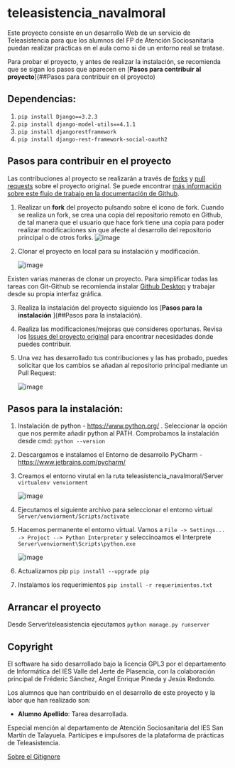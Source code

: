 # teleasistencia_navalmoral
Este proyecto consiste en un desarrollo Web de un servicio de Teleasistencia para que los alumnos del FP de Atención Sociosanitaria puedan realizar prácticas en el aula como si de un entorno real se tratase.

Para probar el proyecto, y antes de realizar la instalación, se recomienda que se sigan los pasos que aparecen en [**Pasos para contribuir al proyecto**](##Pasos para contribuir en el proyecto)

## Dependencias:

1. ```pip install Django==3.2.3```
2. ```pip install django-model-utils==4.1.1```
3. ```pip install djangorestframework```
4. ```pip install django-rest-framework-social-oauth2```

## Pasos para contribuir en el proyecto

Las contribuciones al proyecto se realizarán a través de [forks](https://docs.github.com/en/github/getting-started-with-github/quickstart/fork-a-repo) y [pull requests](https://docs.github.com/en/github/collaborating-with-pull-requests/proposing-changes-to-your-work-with-pull-requests/about-pull-requests) sobre el proyecto original. Se puede encontrar [más información sobre este flujo de trabajo en la documentación de Github](https://docs.github.com/en/github/collaborating-with-pull-requests).

1. Realizar un **fork** del proyecto pulsando sobre el icono de fork. Cuando se realiza un fork, se crea una copia del repositorio remoto en Github, de tal manera que el usuario que hace fork tiene una copia para poder realizar modificaciones sin que afecte al desarrollo del repositorio principal o de otros forks.
![image](https://user-images.githubusercontent.com/3669279/122238595-8c6e1780-cec0-11eb-8388-561c7ad3d250.png)

2. Clonar el proyecto en local para su instalación y modificación. 

    ![image](https://user-images.githubusercontent.com/3669279/122239016-e242bf80-cec0-11eb-854c-936d8433b8ea.png)

Existen varias maneras de clonar un proyecto. Para simplificar todas las tareas con Git-Github se recomienda instalar [Github Desktop](https://desktop.github.com/) y trabajar desde su propia interfaz gráfica.

3. Realiza la instalación del proyecto siguiendo los [**Pasos para la instalación** ](##Pasos para la instalación).
4. Realiza las modificaciones/mejoras que consideres oportunas. Revisa los [Issues del proyecto original](https://github.com/IES-Valle-Jerte/teleasistencia_navalmoral/issues) para encontrar necesidades donde puedes contribuir.     
5. Una vez has desarrollado tus contribuciones y las has probado, puedes solicitar que los cambios se añadan al repositorio principal mediante un Pull Request:

    ![image](https://user-images.githubusercontent.com/3669279/122243564-824e1800-cec4-11eb-9cd6-e93938341098.png)



## Pasos para la instalación:

1. Instalación de python - https://www.python.org/ . Seleccionar la opción que nos permite añadir python al PATH. 
   Comprobamos la instalación desde cmd: ```python --version```
2. Descargamos e instalamos el Entorno de desarrollo PyCharm - https://www.jetbrains.com/pycharm/
3. Creamos el entorno virutal en la ruta teleasistencia_navalmoral/Server ```virtualenv venviorment```

    ![image](https://user-images.githubusercontent.com/57873286/122094653-af3ef400-ce0c-11eb-8556-620286524cc6.png)

5. Ejecutamos el siguiente archivo para seleccionar el entorno virtual ```Server/venviorment/Scripts/activate```
6. Hacemos permanente el entorno virtual. Vamos a ```File -> Settings... -> Project --> Python Interpreter``` y seleccinoamos el Interprete ```Server\venviorment\Scripts\python.exe```

    ![image](https://user-images.githubusercontent.com/57873286/122095294-794e3f80-ce0d-11eb-9577-985b2d170102.png)

8. Actualizamos pip ```pip install --upgrade pip```
9. Instalamos los requerimientos ```pip install -r requerimientos.txt```


## Arrancar el proyecto

Desde Server\teleasistencia ejecutamos ```python manage.py runserver```

## Copyright

El software ha sido desarrollado bajo la licencia GPL3 por el departamento de Informática del IES Valle del Jerte de Plasencia, con la colaboración principal de Fréderic Sánchez, Angel Enrique Pineda y Jesús Redondo.

Los alumnos que han contribuido en el desarrollo de este proyecto y la labor que han realizado son:
- **Alumno Apellido**: Tarea desarrollada.

Especial mención al departamento de Atención Sociosanitaria del IES San Martín de Talayuela. Partícipes e impulsores de la plataforma de prácticas de Teleasistencia. 




[Sobre el Gitignore](https://djangowaves.com/tips-tricks/gitignore-for-a-django-project/)
